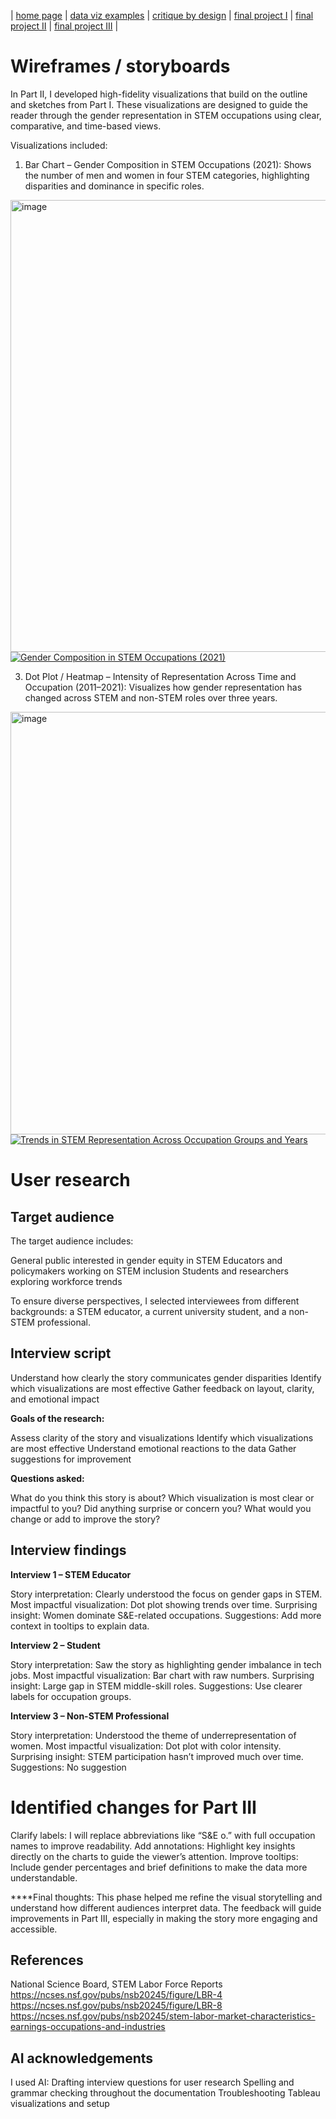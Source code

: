 | [home page](https://cmustudent.github.io/tswd-portfolio-templates/) | [data viz examples](dataviz-examples) | [critique by design](critique-by-design) | [final project I](final-project-part-one) | [final project II](final-project-part-two) | [final project III](final-project-part-three) |

# Wireframes / storyboards
In Part II, I developed high-fidelity visualizations that build on the outline and sketches from Part I. These visualizations are designed to guide the reader through the gender representation in STEM occupations using clear, comparative, and time-based views.

Visualizations included:
1. Bar Chart – Gender Composition in STEM Occupations (2021):
Shows the number of men and women in four STEM categories, highlighting disparities and dominance in specific roles.

<img width="1632" height="723" alt="image" src="https://github.com/user-attachments/assets/d889d2b4-7b74-48f4-96a0-3eeb113f2798" />

<div class='tableauPlaceholder' id='viz1759462586617' style='position: relative'><noscript><a href='#'><img alt='Gender Composition in STEM Occupations (2021) ' src='https:&#47;&#47;public.tableau.com&#47;static&#47;images&#47;Pa&#47;PartIIVisualization1&#47;Sheet2&#47;1_rss.png' style='border: none' /></a></noscript><object class='tableauViz'  style='display:none;'><param name='host_url' value='https%3A%2F%2Fpublic.tableau.com%2F' /> <param name='embed_code_version' value='3' /> <param name='site_root' value='' /><param name='name' value='PartIIVisualization1&#47;Sheet2' /><param name='tabs' value='no' /><param name='toolbar' value='yes' /><param name='static_image' value='https:&#47;&#47;public.tableau.com&#47;static&#47;images&#47;Pa&#47;PartIIVisualization1&#47;Sheet2&#47;1.png' /> <param name='animate_transition' value='yes' /><param name='display_static_image' value='yes' /><param name='display_spinner' value='yes' /><param name='display_overlay' value='yes' /><param name='display_count' value='yes' /><param name='language' value='en-US' /><param name='filter' value='publish=yes' /></object></div>              
<script type='text/javascript'>             
  var divElement = document.getElementById('viz1759462586617');         
  var vizElement = divElement.getElementsByTagName('object')[0];        
  vizElement.style.width='100%';vizElement.style.height=(divElement.offsetWidth*0.75)+'px';           
  var scriptElement = document.createElement('script');              
  scriptElement.src = 'https://public.tableau.com/javascripts/api/viz_v1.js';                    vizElement.parentNode.insertBefore(scriptElement, vizElement);           
</script>


3. Dot Plot / Heatmap – Intensity of Representation Across Time and Occupation (2011–2021):
Visualizes how gender representation has changed across STEM and non-STEM roles over three years.

<img width="1557" height="676" alt="image" src="https://github.com/user-attachments/assets/c0e78eed-7a67-4da2-9745-95b7d646569c" />

<div class='tableauPlaceholder' id='viz1759462631735' style='position: relative'><noscript><a href='#'><img alt='Trends in STEM Representation Across Occupation Groups and Years ' src='https:&#47;&#47;public.tableau.com&#47;static&#47;images&#47;Pa&#47;PartIIVisualization2&#47;Sheet1&#47;1_rss.png' style='border: none' /></a></noscript><object class='tableauViz'  style='display:none;'><param name='host_url' value='https%3A%2F%2Fpublic.tableau.com%2F' /> <param name='embed_code_version' value='3' /> <param name='site_root' value='' /><param name='name' value='PartIIVisualization2&#47;Sheet1' /><param name='tabs' value='no' /><param name='toolbar' value='yes' /><param name='static_image' value='https:&#47;&#47;public.tableau.com&#47;static&#47;images&#47;Pa&#47;PartIIVisualization2&#47;Sheet1&#47;1.png' /> <param name='animate_transition' value='yes' /><param name='display_static_image' value='yes' /><param name='display_spinner' value='yes' /><param name='display_overlay' value='yes' /><param name='display_count' value='yes' /><param name='language' value='en-US' /><param name='filter' value='publish=yes' /></object></div>            
<script type='text/javascript'>                  
  var divElement = document.getElementById('viz1759462631735');               
  var vizElement = divElement.getElementsByTagName('object')[0];               
  vizElement.style.width='100%';vizElement.style.height=(divElement.offsetWidth*0.75)+'px';          
  var scriptElement = document.createElement('script');                 
  scriptElement.src = 'https://public.tableau.com/javascripts/api/viz_v1.js';                    vizElement.parentNode.insertBefore(scriptElement, vizElement);          
</script>


# User research 

## Target audience
The target audience includes:

General public interested in gender equity in STEM
Educators and policymakers working on STEM inclusion
Students and researchers exploring workforce trends

To ensure diverse perspectives, I selected interviewees from different backgrounds: a STEM educator, a current university student, and a non-STEM professional.


## Interview script

Understand how clearly the story communicates gender disparities
Identify which visualizations are most effective
Gather feedback on layout, clarity, and emotional impact


**Goals of the research:**

Assess clarity of the story and visualizations
Identify which visualizations are most effective
Understand emotional reactions to the data
Gather suggestions for improvement

**Questions asked:**

What do you think this story is about?
Which visualization is most clear or impactful to you?
Did anything surprise or concern you?
What would you change or add to improve the story?



## Interview findings
**Interview 1 – STEM Educator**

Story interpretation: Clearly understood the focus on gender gaps in STEM.
Most impactful visualization: Dot plot showing trends over time.
Surprising insight: Women dominate S&E-related occupations.
Suggestions: Add more context in tooltips to explain data.

**Interview 2 –  Student**

Story interpretation: Saw the story as highlighting gender imbalance in tech jobs.
Most impactful visualization: Bar chart with raw numbers.
Surprising insight: Large gap in STEM middle-skill roles.
Suggestions: Use clearer labels for occupation groups.

**Interview 3 – Non-STEM Professional**

Story interpretation: Understood the theme of underrepresentation of women.
Most impactful visualization: Dot plot with color intensity.
Surprising insight: STEM participation hasn’t improved much over time.
Suggestions: No suggestion 




# Identified changes for Part III
Clarify labels: I will replace abbreviations like “S&E o.” with full occupation names to improve readability.
Add annotations: Highlight key insights directly on the charts to guide the viewer’s attention.
Improve tooltips: Include gender percentages and brief definitions to make the data more understandable.

****Final thoughts:
This phase helped me refine the visual storytelling and understand how different audiences interpret data. The feedback will guide improvements in Part III, especially in making the story more engaging and accessible. 



## References
National Science Board, STEM Labor Force Reports
https://ncses.nsf.gov/pubs/nsb20245/figure/LBR-4
https://ncses.nsf.gov/pubs/nsb20245/figure/LBR-8
https://ncses.nsf.gov/pubs/nsb20245/stem-labor-market-characteristics-earnings-occupations-and-industries


## AI acknowledgements
I used AI: 
Drafting interview questions for user research
Spelling and grammar checking throughout the documentation
Troubleshooting Tableau visualizations and setup
